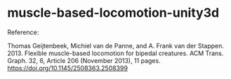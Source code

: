 # muscle-based-locomotion-unity3d

Reference:

Thomas Geijtenbeek, Michiel van de Panne, and A. Frank van der Stappen. 2013. Flexible muscle-based locomotion for bipedal creatures. ACM Trans. Graph. 32, 6, Article 206 (November 2013), 11 pages. https://doi.org/10.1145/2508363.2508399